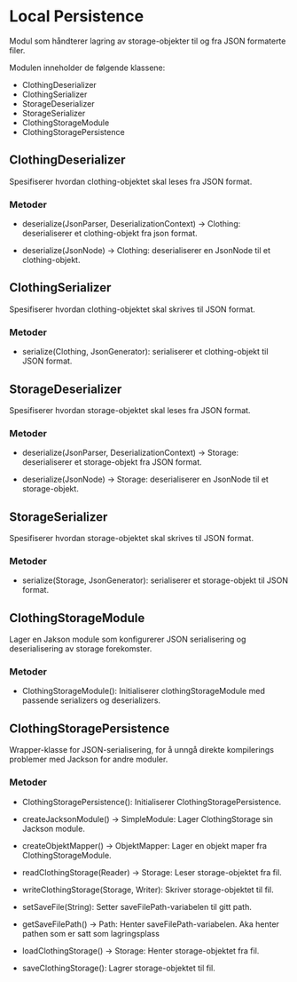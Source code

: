 # Local Persistence

Modul som håndterer lagring av storage-objekter til og fra JSON formaterte filer.

Modulen inneholder de følgende klassene:

- ClothingDeserializer
- ClothingSerializer
- StorageDeserializer
- StorageSerializer
- ClothingStorageModule
- ClothingStoragePersistence

## ClothingDeserializer

Spesifiserer hvordan clothing-objektet skal leses fra JSON format.

### Metoder

- deserialize(JsonParser, DeserializationContext) -> Clothing: deserialiserer et clothing-objekt fra json format.

- deserialize(JsonNode) -> Clothing: deserialiserer en JsonNode til et clothing-objekt.

## ClothingSerializer

Spesifiserer hvordan clothing-objektet skal skrives til JSON format.

### Metoder

- serialize(Clothing, JsonGenerator): serialiserer et clothing-objekt til JSON format.

## StorageDeserializer

Spesifiserer hvordan storage-objektet skal leses fra JSON format.

### Metoder

- deserialize(JsonParser, DeserializationContext) -> Storage: deserialiserer et storage-objekt fra JSON format.

- deserialize(JsonNode) -> Storage: deserialiserer en JsonNode til et storage-objekt.

## StorageSerializer

Spesifiserer hvordan storage-objektet skal skrives til JSON format.

### Metoder

- serialize(Storage, JsonGenerator): serialiserer et storage-objekt til JSON format.

## ClothingStorageModule

Lager en Jakson module som konfigurerer JSON serialisering og deserialisering av storage forekomster.

### Metoder

- ClothingStorageModule(): Initialiserer clothingStorageModule med passende serializers og deserializers.

## ClothingStoragePersistence

Wrapper-klasse for JSON-serialisering, for å unngå direkte kompilerings problemer med Jackson for andre moduler.

### Metoder

- ClothingStoragePersistence(): Initialiserer ClothingStoragePersistence. 

- createJacksonModule() -> SimpleModule: Lager ClothingStorage sin Jackson module.

- createObjektMapper() -> ObjektMapper: Lager en objekt maper fra ClothingStorageModule.

- readClothingStorage(Reader) -> Storage: Leser storage-objektet fra fil.

- writeClothingStorage(Storage, Writer): Skriver storage-objektet til fil. 

- setSaveFile(String): Setter saveFilePath-variabelen til gitt path. 

- getSaveFilePath() -> Path: Henter saveFilePath-variabelen. Aka henter pathen som er satt som lagringsplass

- loadClothingStorage() -> Storage: Henter storage-objektet fra fil. 

- saveClothingStorage(): Lagrer storage-objektet til fil.
